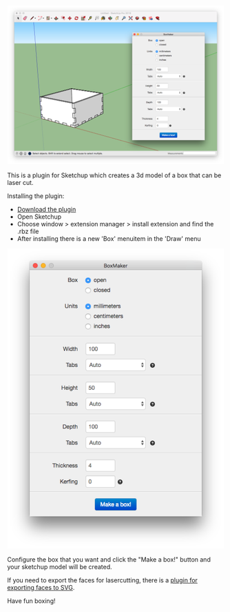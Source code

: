 ![BoxMaker sketchup plugin](doc/screenshot1.png)

This is a plugin for Sketchup which creates a 3d model of a box that can be laser cut.

Installing the plugin:

-   [Download the plugin](https://github.com/subhero24/box-maker/raw/master/build/box-maker.rbz)
-   Open Sketchup
-   Choose window > extension manager > install extension and find the .rbz file
-   After installing there is a new 'Box' menuitem in the 'Draw' menu

![Configure the box](doc/screenshot2.png)

Configure the box that you want and click the "Make a box!" button and your sketchup model will be created.

If you need to export the faces for lasercutting, there is a [plugin for exporting faces to SVG](https://github.com/JoakimSoderberg/sketchup-svg-outline-plugin).

Have fun boxing!
